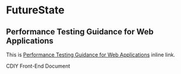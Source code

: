 FutureState
===========

Performance Testing Guidance for Web Applications
-------------------------------------------------

This is [Performance Testing Guidance for Web Applications](http://example.com/ "Performance Testing Guidance for Web Applications") inline link.

CDIY Front-End Document